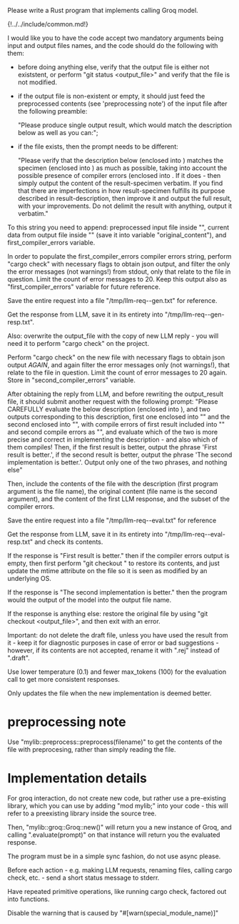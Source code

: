 Please write a Rust program that implements calling Groq model.

{!../../include/common.md!}

I would like you to have the code accept two mandatory arguments being input and output files names, 
and the code should do the following with them:

- before doing anything else, verify that the output file is either not existstent, or perform "git status <output_file>" and verify that the file is not modified.

- if the output file is non-existent or empty, it should just feed the preprocessed contents (see 'preprocessing note') of the input file after the following preamble: 

   "Please produce single output result, which would match the description below as well as you can:"; 

- if the file exists, then the prompt needs to be different:

   "Please verify that the description below (enclosed into <result-description></result-description>) matches the specimen (enclosed into <result-specimen></result-specimen>) as much as possible, taking into account the possible presence of compiler errors (enclosed into <compiler-errors></compiler-errors>. If it does - then simply output the content of the result-specimen verbatim. If you find that there are imperfections in how result-specimen fulfills its purpose described in result-description, then improve it and output the full result, with your improvements. Do not delimit the result with anything, output it verbatim."

To this string you need to append: preprocessed input file inside "<result-description></result-description>", current data from output file inside "<result-specimen></result-specimen>" (save it into variable "original_content"), and first_compiler_errors variable.

In order to populate the first_compiler_errors compiler errors string, perform "cargo check" with necessary flags to obtain json output, and filter the only the error messages (not warnings!) from stdout, only that relate to the file in question. Limit the count of error messages to 20. 
Keep this output also as "first_compiler_errors" variable for future reference.

Save the entire request into a file "/tmp/llm-req-<pid>-gen.txt" for reference.

Get the response from LLM, save it in its entirety into "/tmp/llm-req-<pid>-gen-resp.txt".

Also: overwrite the output_file with the copy of new LLM reply - you will need it to perform "cargo check" on the project.

Perform "cargo check" on the new file with necessary flags to obtain json output *AGAIN*, and again filter the error messages only (not warnings!), that relate to the file in question. Limit the count of error messages to 20 again. Store in "second_compiler_errors" variable.

After obtaining the reply from LLM, and before rewriting the output_result file, it should submit another request with the following prompt: "Please CAREFULLY evaluate the below description (enclosed into <result-description></result-description>), and two outputs corresponding to this description, first one enclosed into "<first-result></first-result>" and the second enclosed into "<second-result></second-result>", with compile errors of first result included into "<first-compile-errors></first-compile-errors>" and second compile errors as "<second-compile-errors></second-compile-errors>", and evaluate which of the two is more precise and correct in implementing the description - and also which of them compiles! Then, if the first result is better, output the phrase 'First result is better.', if the second result is better, output the phrase 'The second implementation is better.'. Output only one of the two phrases, and nothing else"

Then, include the contents of the file with the description (first program argument is the file name), the original content (file name is the second argument), and the content of the first LLM response, and the subset of the compiler errors.

Save the entire request into a file "/tmp/llm-req-<pid>-eval.txt" for reference

Get the response from LLM, save it in its entirety into "/tmp/llm-req-<pid>-eval-resp.txt" and check its contents.

If the response is "First result is better." then if the compiler errors output is empty, then first perform "git checkout <outputfile>" to restore its contents, and just update the mtime attribute on the file so it is seen as modified by an underlying OS.

If the response is "The second implementation is better." then the program would the output of the model into the output file name.

If the response is anything else: restore the original file by using "git checkout <output_file>", and then exit with an error.

Important: do not delete the draft file, unless you have used the result from it - keep it for diagnostic purposes in case of error or bad suggestions - however, if its contents are not accepted, rename it with ".rej" instead of ".draft".

Use lower temperature (0.1) and fewer max_tokens (100) for the evaluation call to get more consistent responses.

Only updates the file when the new implementation is deemed better.

# preprocessing note

Use "mylib::preprocess::preprocess(filename)" to get the contents of the file with preprocesing, rather than simply reading the file.

# Implementation details

For groq interaction, do not create new code, but rather use a pre-existing library, which you can use by adding "mod mylib;" into your code - this will refer to a preexisting library inside the source tree.

Then, "mylib::groq::Groq::new()" will return you a new instance of Groq, and calling ".evaluate(prompt)"
on that instance will return you the evaluated response.

The program must be in a simple sync fashion, do not use async please.

Before each action - e.g. making LLM requests, renaming files, calling cargo check, etc. - send a short status message to stderr.

Have repeated primitive operations, like running cargo check, factored out into functions.

Disable the warning that is caused by "#[warn(special_module_name)]"
